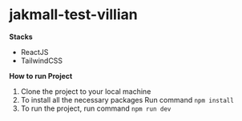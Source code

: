 # jakmall-test-villian

__Stacks__
- ReactJS
- TailwindCSS

__How to run Project__

1. Clone the project to your local machine
2. To install all the necessary packages Run command `npm install`
3. To run the project, run command `npm run dev`

